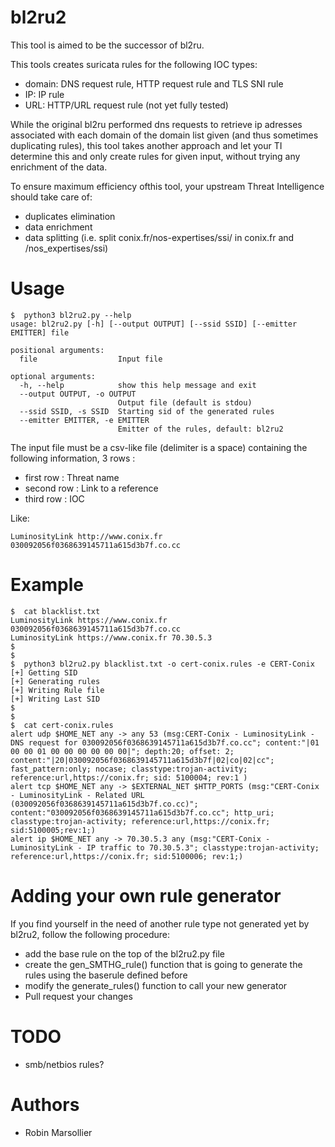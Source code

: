 # bl2ru2
This tool is aimed to be the successor of bl2ru.

This tools creates suricata rules for the following IOC types:
- domain: DNS request rule, HTTP request rule and TLS SNI rule
- IP: IP rule
- URL: HTTP/URL request rule (not yet fully tested)

While the original bl2ru performed dns requests to retrieve ip adresses associated with each domain of the domain list given (and thus sometimes duplicating rules), this tool takes another approach and let your TI determine this and only create rules for given input, without trying any enrichment of the data.

To ensure maximum efficiency ofthis tool, your upstream Threat Intelligence should take care of:
- duplicates elimination
- data enrichment
- data splitting (i.e. split conix.fr/nos-expertises/ssi/ in conix.fr and /nos_expertises/ssi)

# Usage
```
$  python3 bl2ru2.py --help
usage: bl2ru2.py [-h] [--output OUTPUT] [--ssid SSID] [--emitter EMITTER] file

positional arguments:
  file                  Input file

optional arguments:
  -h, --help            show this help message and exit
  --output OUTPUT, -o OUTPUT
                        Output file (default is stdou)
  --ssid SSID, -s SSID  Starting sid of the generated rules
  --emitter EMITTER, -e EMITTER
                        Emitter of the rules, default: bl2ru2

```
The input file must be a csv-like file (delimiter is a space) containing the following information, 3 rows :
- first row : Threat name
- second row : Link to a reference
- third row : IOC

Like:
```
LuminosityLink http://www.conix.fr 030092056f0368639145711a615d3b7f.co.cc
```

# Example
```
$  cat blacklist.txt
LuminosityLink https://www.conix.fr 030092056f0368639145711a615d3b7f.co.cc
LuminosityLink https://www.conix.fr 70.30.5.3
$
$
$  python3 bl2ru2.py blacklist.txt -o cert-conix.rules -e CERT-Conix
[+] Getting SID
[+] Generating rules
[+] Writing Rule file
[+] Writing Last SID
$
$
$  cat cert-conix.rules
alert udp $HOME_NET any -> any 53 (msg:CERT-Conix - LuminosityLink - DNS request for 030092056f0368639145711a615d3b7f.co.cc"; content:"|01 00 00 01 00 00 00 00 00 00|"; depth:20; offset: 2; content:"|20|030092056f0368639145711a615d3b7f|02|co|02|cc"; fast_pattern:only; nocase; classtype:trojan-activity; reference:url,https://conix.fr; sid: 5100004; rev:1 )
alert tcp $HOME_NET any -> $EXTERNAL_NET $HTTP_PORTS (msg:"CERT-Conix - LuminosityLink - Related URL (030092056f0368639145711a615d3b7f.co.cc)"; content:"030092056f0368639145711a615d3b7f.co.cc"; http_uri; classtype:trojan-activity; reference:url,https://conix.fr; sid:5100005;rev:1;)
alert ip $HOME_NET any -> 70.30.5.3 any (msg:"CERT-Conix - LuminosityLink - IP traffic to 70.30.5.3"; classtype:trojan-activity; reference:url,https://conix.fr; sid:5100006; rev:1;)
```

# Adding your own rule generator
If you find yourself in the need of another rule type not generated yet by bl2ru2, follow the following procedure:
- add the base rule on the top of the bl2ru2.py file
- create the gen_SMTHG_rule() function that is going to generate the rules using the baserule defined before
- modify the generate_rules() function to call your new generator
- Pull request your changes

# TODO
- smb/netbios rules?

# Authors
- Robin Marsollier
